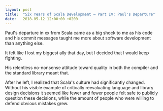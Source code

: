```yaml
---
layout: post
title:  "Six Years of Scala Development – Part IV: Paul's Departure"
date:   2018-05-12 12:00:00 +0200
---
```


Paul's departure in xx from Scala came as a big shock to me as his code and his
commit messages taught me more about software development than anything else.

It felt like I lost my biggest ally that day, but I decided that I would keep
fighting.

His relentless no-nonsense attitude toward quality in both the compiler and the standard
library meant that.

After he left, I realized that Scala's culture had significantly changed.
Without his visible example of critically reevaluating language and library
design decisions it seemed like fewer and fewer people felt safe to publicly
question these decisions, while the amount of people who were willing to defend
obvious mistakes grew.
